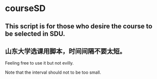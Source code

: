 # courseSD

## This script is for those who desire the course to be selected in SDU.

## 山东大学选课用脚本，时间间隔不要太短。

Feeling free to use it but not evilly.

Note that the interval should not to be too small.

